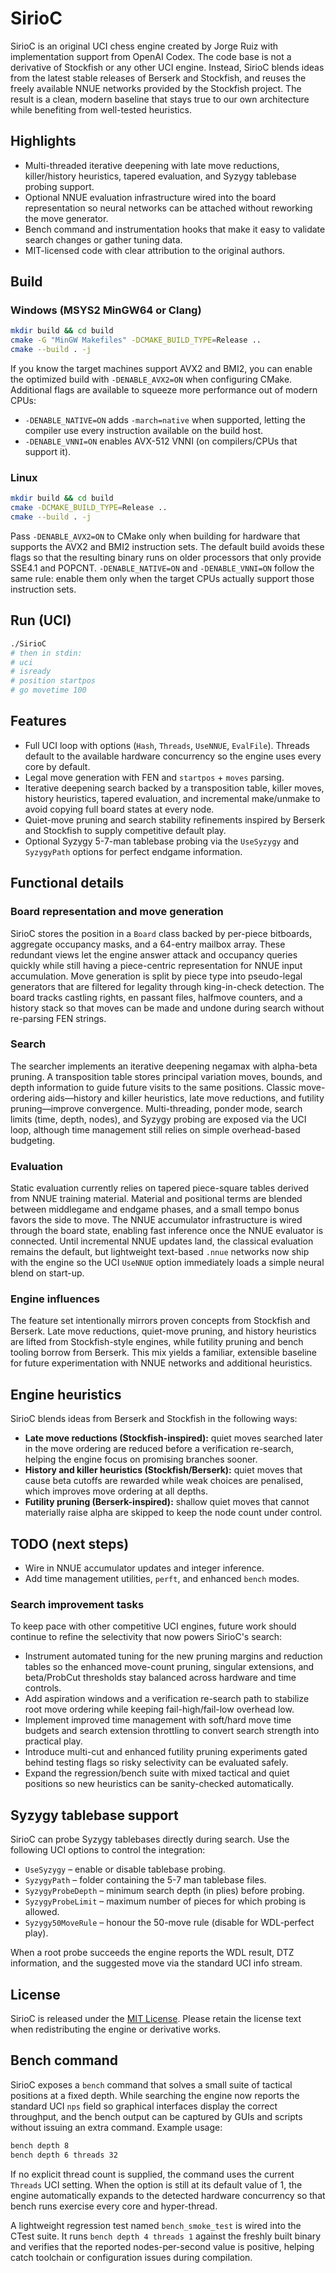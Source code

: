 # SirioC

SirioC is an original UCI chess engine created by Jorge Ruiz with
implementation support from OpenAI Codex. The code base is not a derivative of
Stockfish or any other UCI engine. Instead, SirioC blends ideas from the latest
stable releases of Berserk and Stockfish, and reuses the freely available NNUE
networks provided by the Stockfish project. The result is a clean, modern
baseline that stays true to our own architecture while benefiting from
well-tested heuristics.

## Highlights

* Multi-threaded iterative deepening with late move reductions, killer/history
  heuristics, tapered evaluation, and Syzygy tablebase probing support.
* Optional NNUE evaluation infrastructure wired into the board representation
  so neural networks can be attached without reworking the move generator.
* Bench command and instrumentation hooks that make it easy to validate search
  changes or gather tuning data.
* MIT-licensed code with clear attribution to the original authors.

## Build

### Windows (MSYS2 MinGW64 or Clang)
```bash
mkdir build && cd build
cmake -G "MinGW Makefiles" -DCMAKE_BUILD_TYPE=Release ..
cmake --build . -j
```

If you know the target machines support AVX2 and BMI2, you can enable the
optimized build with `-DENABLE_AVX2=ON` when configuring CMake. Additional
flags are available to squeeze more performance out of modern CPUs:

* `-DENABLE_NATIVE=ON` adds `-march=native` when supported, letting the compiler
  use every instruction available on the build host.
* `-DENABLE_VNNI=ON` enables AVX-512 VNNI (on compilers/CPUs that support it).

### Linux

```bash
mkdir build && cd build
cmake -DCMAKE_BUILD_TYPE=Release ..
cmake --build . -j
```

Pass `-DENABLE_AVX2=ON` to CMake only when building for hardware that supports
the AVX2 and BMI2 instruction sets. The default build avoids these flags so
that the resulting binary runs on older processors that only provide SSE4.1
and POPCNT. `-DENABLE_NATIVE=ON` and `-DENABLE_VNNI=ON` follow the same rule:
enable them only when the target CPUs actually support those instruction sets.

## Run (UCI)

```bash
./SirioC
# then in stdin:
# uci
# isready
# position startpos
# go movetime 100
```

## Features

* Full UCI loop with options (`Hash`, `Threads`, `UseNNUE`, `EvalFile`). Threads
  default to the available hardware concurrency so the engine uses every core
  by default.
* Legal move generation with FEN and `startpos` + `moves` parsing.
* Iterative deepening search backed by a transposition table, killer moves,
  history heuristics, tapered evaluation, and incremental make/unmake to avoid
  copying full board states at every node.
* Quiet-move pruning and search stability refinements inspired by Berserk and
  Stockfish to supply competitive default play.
* Optional Syzygy 5-7-man tablebase probing via the `UseSyzygy` and
  `SyzygyPath` options for perfect endgame information.

## Functional details

### Board representation and move generation

SirioC stores the position in a `Board` class backed by per-piece bitboards,
aggregate occupancy masks, and a 64-entry mailbox array. These redundant views
let the engine answer attack and occupancy queries quickly while still having a
piece-centric representation for NNUE input accumulation. Move generation is
split by piece type into pseudo-legal generators that are filtered for legality
through king-in-check detection. The board tracks castling rights, en passant
files, halfmove counters, and a history stack so that moves can be made and
undone during search without re-parsing FEN strings.

### Search

The searcher implements an iterative deepening negamax with alpha-beta
pruning. A transposition table stores principal variation moves, bounds, and
depth information to guide future visits to the same positions. Classic
move-ordering aids—history and killer heuristics, late move reductions, and
futility pruning—improve convergence. Multi-threading, ponder mode, search
limits (time, depth, nodes), and Syzygy probing are exposed via the UCI loop,
although time management still relies on simple overhead-based budgeting.

### Evaluation

Static evaluation currently relies on tapered piece-square tables derived from
NNUE training material. Material and positional terms are blended between
middlegame and endgame phases, and a small tempo bonus favors the side to move.
The NNUE accumulator infrastructure is wired through the board state, enabling
fast inference once the NNUE evaluator is connected. Until incremental NNUE
updates land, the classical evaluation remains the default, but lightweight
text-based `.nnue` networks now ship with the engine so the UCI `UseNNUE`
option immediately loads a simple neural blend on start-up.

### Engine influences

The feature set intentionally mirrors proven concepts from Stockfish and
Berserk. Late move reductions, quiet-move pruning, and history heuristics are
lifted from Stockfish-style engines, while futility pruning and bench tooling
borrow from Berserk. This mix yields a familiar, extensible baseline for future
experimentation with NNUE networks and additional heuristics.

## Engine heuristics

SirioC blends ideas from Berserk and Stockfish in the following ways:

* **Late move reductions (Stockfish-inspired):** quiet moves searched later in
  the move ordering are reduced before a verification re-search, helping the
  engine focus on promising branches sooner.
* **History and killer heuristics (Stockfish/Berserk):** quiet moves that cause
  beta cutoffs are rewarded while weak choices are penalised, which improves
  move ordering at all depths.
* **Futility pruning (Berserk-inspired):** shallow quiet moves that cannot
  materially raise alpha are skipped to keep the node count under control.

## TODO (next steps)

* Wire in NNUE accumulator updates and integer inference.
* Add time management utilities, `perft`, and enhanced `bench` modes.

### Search improvement tasks

To keep pace with other competitive UCI engines, future work should continue to
refine the selectivity that now powers SirioC's search:

* Instrument automated tuning for the new pruning margins and reduction tables
  so the enhanced move-count pruning, singular extensions, and beta/ProbCut
  thresholds stay balanced across hardware and time controls.
* Add aspiration windows and a verification re-search path to stabilize root
  move ordering while keeping fail-high/fail-low overhead low.
* Implement improved time management with soft/hard move time budgets and
  search extension throttling to convert search strength into practical play.
* Introduce multi-cut and enhanced futility pruning experiments gated behind
  testing flags so risky selectivity can be evaluated safely.
* Expand the regression/bench suite with mixed tactical and quiet positions so
  new heuristics can be sanity-checked automatically.

## Syzygy tablebase support

SirioC can probe Syzygy tablebases directly during search. Use the following
UCI options to control the integration:

* `UseSyzygy` – enable or disable tablebase probing.
* `SyzygyPath` – folder containing the 5-7 man tablebase files.
* `SyzygyProbeDepth` – minimum search depth (in plies) before probing.
* `SyzygyProbeLimit` – maximum number of pieces for which probing is allowed.
* `Syzygy50MoveRule` – honour the 50-move rule (disable for WDL-perfect play).

When a root probe succeeds the engine reports the WDL result, DTZ information,
and the suggested move via the standard UCI info stream.

## License

SirioC is released under the [MIT License](LICENSE). Please retain the license
text when redistributing the engine or derivative works.

## Bench command

SirioC exposes a `bench` command that solves a small suite of tactical
positions at a fixed depth. While searching the engine now reports the standard
UCI `nps` field so graphical interfaces display the correct throughput, and the
bench output can be captured by GUIs and scripts without issuing an extra
command. Example usage:

```bash
bench depth 8
bench depth 6 threads 32
```

If no explicit thread count is supplied, the command uses the current `Threads`
UCI setting. When the option is still at its default value of 1, the engine
automatically expands to the detected hardware concurrency so that bench runs
exercise every core and hyper-thread.

A lightweight regression test named `bench_smoke_test` is wired into the CTest
suite. It runs `bench depth 4 threads 1` against the freshly built binary and
verifies that the reported nodes-per-second value is positive, helping catch
toolchain or configuration issues during compilation.
